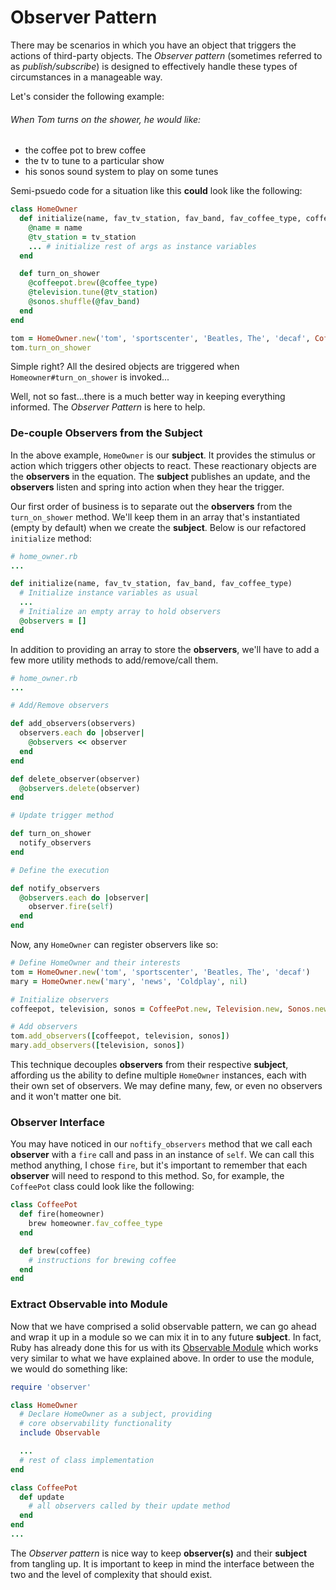 Observer Pattern
================

There may be scenarios in which you have an object that triggers the actions of third-party objects. The *Observer pattern* (sometimes referred to as *publish/subscribe*) is designed to effectively handle these types of circumstances in a manageable way.

Let's consider the following example:

###### When Tom turns on the shower, he would like:
- the coffee pot to brew coffee
- the tv to tune to a particular show
- his sonos sound system to play on some tunes

Semi-psuedo code for a situation like this **could** look like the following:

```ruby
class HomeOwner
  def initialize(name, fav_tv_station, fav_band, fav_coffee_type, coffeepot, television, sonos)
    @name = name
    @tv_station = tv_station
    ... # initialize rest of args as instance variables
  end

  def turn_on_shower
    @coffeepot.brew(@coffee_type)
    @television.tune(@tv_station)
    @sonos.shuffle(@fav_band)
  end
end

tom = HomeOwner.new('tom', 'sportscenter', 'Beatles, The', 'decaf', CoffeePot.new, Television.new, Sonos.new)
tom.turn_on_shower
```

Simple right? All the desired objects are triggered when `Homeowner#turn_on_shower` is invoked...

Well, not so fast...there is a much better way in keeping everything informed. The *Observer Pattern* is here to help.

### De-couple Observers from the Subject

In the above example, `HomeOwner` is our **subject**. It provides the stimulus or action which triggers other objects to react. These reactionary objects are the **observers** in the equation. The **subject** publishes an update, and the **observers** listen and spring into action when they hear the trigger.

Our first order of business is to separate out the **observers** from the `turn_on_shower` method. We'll keep them in an array that's instantiated (empty by default) when we create the **subject**. Below is our refactored `initialize` method:

```ruby
# home_owner.rb
...

def initialize(name, fav_tv_station, fav_band, fav_coffee_type)
  # Initialize instance variables as usual
  ...
  # Initialize an empty array to hold observers
  @observers = []
end
```

In addition to providing an array to store the **observers**, we'll have to add a few more utility methods to add/remove/call them.

```ruby
# home_owner.rb
...

# Add/Remove observers

def add_observers(observers)
  observers.each do |observer|
    @observers << observer
  end
end

def delete_observer(observer)
  @observers.delete(observer)
end

# Update trigger method

def turn_on_shower
  notify_observers
end

# Define the execution

def notify_observers
  @observers.each do |observer|
    observer.fire(self)
  end
end
```

Now, any `HomeOwner` can register observers like so:

```ruby
# Define HomeOwner and their interests
tom = HomeOwner.new('tom', 'sportscenter', 'Beatles, The', 'decaf')
mary = HomeOwner.new('mary', 'news', 'Coldplay', nil)

# Initialize observers
coffeepot, television, sonos = CoffeePot.new, Television.new, Sonos.new

# Add observers
tom.add_observers([coffeepot, television, sonos])
mary.add_observers([television, sonos])
```

This technique decouples **observers** from their respective **subject**, affording us the ability to define multiple `HomeOwner` instances, each with their own set of observers. We may define many, few, or even no observers and it won't matter one bit.

### Observer Interface

You may have noticed in our `noftify_observers` method that we call each **observer** with a `fire` call and pass in an instance of `self`. We can call this method anything, I chose `fire`, but it's important to remember that each **observer** will need to respond to this method. So, for example, the `CoffeePot` class could look like the following:

```ruby
class CoffeePot
  def fire(homeowner)
    brew homeowner.fav_coffee_type
  end

  def brew(coffee)
    # instructions for brewing coffee
  end
end
```

### Extract Observable into Module

Now that we have comprised a solid observable pattern, we can go ahead and wrap it up in a module so we can mix it in to any future **subject**. In fact, Ruby has already done this for us with its [Observable Module](http://ruby-doc.org/stdlib-1.9.3/libdoc/observer/rdoc/Observable.html#method-i-delete_observers) which works very similar to what we have explained above. In order to use the module, we would do something like:

```ruby
require 'observer'

class HomeOwner
  # Declare HomeOwner as a subject, providing
  # core observability functionality
  include Observable

  ...
  # rest of class implementation
end

class CoffeePot
  def update
    # all observers called by their update method
  end
end
...
```

The *Observer pattern* is nice way to keep **observer(s)** and their **subject** from tangling up. It is important to keep in mind the interface between the two and the level of complexity that should exist.
